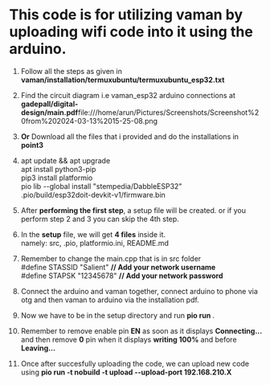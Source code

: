 # This code is for utilizing vaman by uploading wifi code into it using the arduino.

1) Follow all the steps as given in **vaman/installation/termuxubuntu/termuxubuntu_esp32.txt**
2) Find the circuit diagram i.e vaman_esp32 arduino connections at **gadepall/digital-design/main.pdf**file:///home/arun/Pictures/Screenshots/Screenshot%20from%202024-03-13%2015-25-08.png

3) **Or** Download all the files that i provided and do the installations in <b> point3</b>
4) apt update && apt upgrade <br>
   apt install python3-pip <br>
   pip3 install platformio <br>
   pio lib --global install "stempedia/DabbleESP32" <br>
   .pio/build/esp32doit-devkit-v1/firmware.bin <br>
5) After **performing the first step**, a setup file will be created. or if you perform step 2 and 3 you can skip the 4th step.
6) In the **setup** file, we will get **4 files** inside it. <br>
   namely: src, .pio, platformio.ini, README.md
7) Remember to change the main.cpp that is in src folder<br>
   #define STASSID "Salient" **// Add your network username<br>**
   #define STAPSK  "12345678" **// Add your network password<br>**
8) Connect the arduino and vaman together, connect arduino to phone via otg and then vaman to arduino via the installation pdf. 
9) Now we have to be in the setup directory and run <b> pio run </b>.
10) Remember to remove enable pin <b>EN</b> as soon as it displays <b>Connecting...</b> and then remove <b>0</b> pin when it displays <b>writing 100%</b> and before           <b>Leaving...</b>
11) Once after succesfully uploading the code, we can upload new code using <b>pio run -t nobuild -t upload --upload-port 192.168.210.X </b>
